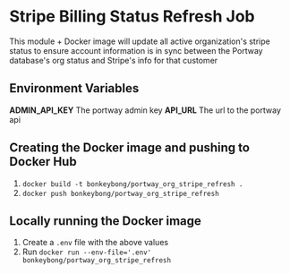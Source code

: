 # Stripe Billing Status Refresh Job

This module + Docker image will update all active organization's stripe status to ensure account information is in sync between the Portway database's org status and Stripe's info for that customer

## Environment Variables
**ADMIN_API_KEY** The portway admin key
**API_URL**  The url to the portway api

## Creating the Docker image and pushing to Docker Hub
1. `docker build -t bonkeybong/portway_org_stripe_refresh .`
1. `docker push bonkeybong/portway_org_stripe_refresh`

## Locally running the Docker image
1. Create a `.env` file with the above values
1. Run `docker run --env-file='.env' bonkeybong/portway_org_stripe_refresh`